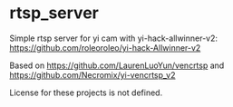 # rtsp_server
Simple rtsp server for yi cam with yi-hack-allwinner-v2: https://github.com/roleoroleo/yi-hack-Allwinner-v2

Based on https://github.com/LaurenLuoYun/vencrtsp and https://github.com/Necromix/yi-vencrtsp_v2

License for these projects is not defined.
